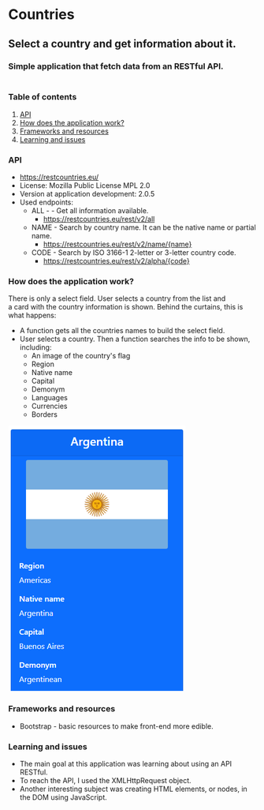 # Countries
## Select a country and get information about it.
### Simple application that fetch data from an RESTful API.<br><br>

### Table of contents
1. [API](#API)
2. [How does the application work?](#How-does-the-application-work?)
3. [Frameworks and resources](#Frameworks-and-resources)
4. [Learning and issues](#Learning-and-issues)

### API
* https://restcountries.eu/
* License: Mozilla Public License MPL 2.0
* Version at application development: 2.0.5
* Used endpoints:
  * ALL - - Get all information available.
    * https://restcountries.eu/rest/v2/all
  * NAME - Search by country name. It can be the native name or partial name.
    * https://restcountries.eu/rest/v2/name/{name}    
  * CODE - Search by ISO 3166-1 2-letter or 3-letter country code.
    * https://restcountries.eu/rest/v2/alpha/{code}

### How does the application work?
There is only a select field. User selects a country from the list and<br>
a card with the country information is shown.
Behind the curtains, this is what happens:
* A function gets all the countries names to build the select field.
* User selects a country. Then a function searches the info to be shown, including:
  * An image of the country's flag
  * Region
  * Native name
  * Capital
  * Demonym
  * Languages
  * Currencies
  * Borders

![Image](/Images/card_sample.png)

### Frameworks and resources
  * Bootstrap - basic resources to make front-end more edible.

### Learning and issues
  * The main goal at this application was learning about using an API RESTful.
  * To reach the API, I used the XMLHttpRequest object.
  * Another interesting subject was creating HTML elements, or nodes, in the DOM using JavaScript.
